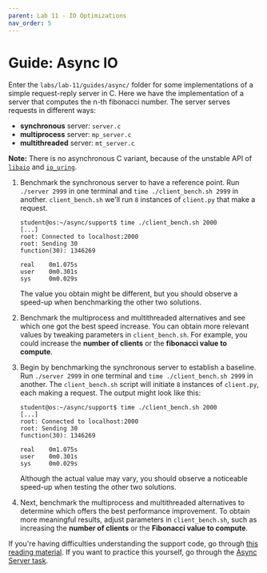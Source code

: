 ```yaml
---
parent: Lab 11 - IO Optimizations
nav_order: 5
---
```


# Guide: Async IO

Enter the `labs/lab-11/guides/async/` folder for some implementations of a simple request-reply server in C.
Here we have the implementation of a server that computes the n-th fibonacci number.
The server serves requests in different ways:

* **synchronous** server: `server.c`
* **multiprocess** server: `mp_server.c`
* **multithreaded** server: `mt_server.c`

**Note:** There is no asynchronous C variant, because of the unstable API of [`libaio`](https://pagure.io/libaio) and [`io_uring`](https://unixism.net/loti/what_is_io_uring.html).

1. Benchmark the synchronous server to have a reference point.
   Run `./server 2999` in one terminal and `time ./client_bench.sh 2999` in another.
   `client_bench.sh` we'll run `8` instances of `client.py` that make a request.

   ```console
   student@os:~/async/support$ time ./client_bench.sh 2000
   [...]
   root: Connected to localhost:2000
   root: Sending 30
   function(30): 1346269

   real    0m1.075s
   user    0m0.301s
   sys     0m0.029s
   ```

   The value you obtain might be different, but you should observe a speed-up when benchmarking the other two solutions.

1. Benchmark the multiprocess and multithreaded alternatives and see which one got the best speed increase.
   You can obtain more relevant values by tweaking parameters in `client_bench.sh`.
   For example, you could increase the **number of clients** or the **fibonacci value to compute**.

1. Begin by benchmarking the synchronous server to establish a baseline.
   Run `./server 2999` in one terminal and `time ./client_bench.sh 2999` in another.
   The `client_bench.sh` script will initiate `8` instances of `client.py`, each making a request.
   The output might look like this:

   ```console
   student@os:~/async/support$ time ./client_bench.sh 2000
   [...]
   root: Connected to localhost:2000
   root: Sending 30
   function(30): 1346269

   real    0m1.075s
   user    0m0.301s
   sys     0m0.029s
   ```

   Although the actual value may vary, you should observe a noticeable speed-up when testing the other two solutions.

1. Next, benchmark the multiprocess and multithreaded alternatives to determine which offers the best performance improvement.
   To obtain more meaningful results, adjust parameters in `client_bench.sh`, such as increasing the **number of clients** or the **Fibonacci value to compute**.

If you're having difficulties understanding the support code, go through [this reading material](../../reading/async-io.md).
If you want to practice this yourself, go through the [Async Server task](../../drills/tasks/async-server/README.md).
